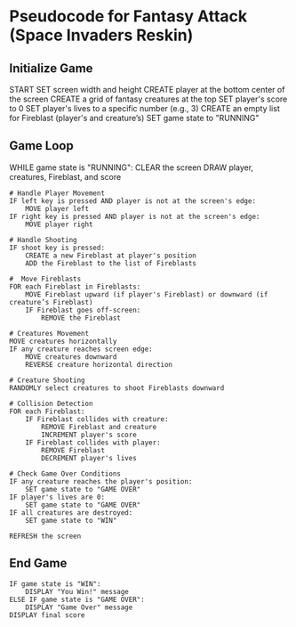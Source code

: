 # Pseudocode for Fantasy Attack (Space Invaders Reskin)

## Initialize Game

START
    SET screen width and height
    CREATE player at the bottom center of the screen
    CREATE a grid of fantasy creatures at the top
    SET player's score to 0
    SET player's lives to a specific number (e.g., 3)
    CREATE an empty list for Fireblast (player's and creature’s)
    SET game state to "RUNNING"

## Game Loop

WHILE game state is "RUNNING":
    CLEAR the screen
    DRAW player, creatures, Fireblast, and score

    # Handle Player Movement
    IF left key is pressed AND player is not at the screen's edge:
        MOVE player left
    IF right key is pressed AND player is not at the screen's edge:
        MOVE player right
    
    # Handle Shooting
    IF shoot key is pressed:
        CREATE a new Fireblast at player's position
        ADD the Fireblast to the list of Fireblasts
    
    #  Move Fireblasts
    FOR each Fireblast in Fireblasts:
        MOVE Fireblast upward (if player's Fireblast) or downward (if creature’s Fireblast)
        IF Fireblast goes off-screen:
            REMOVE the Fireblast
    
    # Creatures Movement
    MOVE creatures horizontally
    IF any creature reaches screen edge:
        MOVE creatures downward
        REVERSE creature horizontal direction
    
    # Creature Shooting
    RANDOMLY select creatures to shoot Fireblasts downward
    
    # Collision Detection
    FOR each Fireblast:
        IF Fireblast collides with creature:
            REMOVE Fireblast and creature
            INCREMENT player's score
        IF Fireblast collides with player:
            REMOVE Fireblast 
            DECREMENT player's lives
    
    # Check Game Over Conditions
    IF any creature reaches the player's position:
        SET game state to "GAME OVER"
    IF player's lives are 0:
        SET game state to "GAME OVER"
    IF all creatures are destroyed:
        SET game state to "WIN"
    
    REFRESH the screen

## End Game

    IF game state is "WIN":
        DISPLAY "You Win!" message
    ELSE IF game state is "GAME OVER":
        DISPLAY "Game Over" message
    DISPLAY final score
